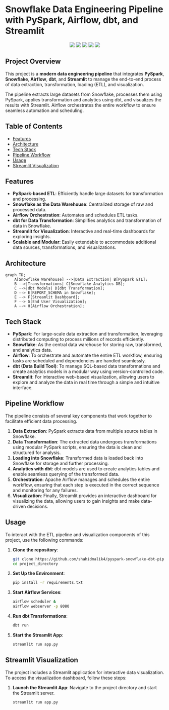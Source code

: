 # Snowflake Data Engineering Pipeline with PySpark, Airflow, dbt, and Streamlit

<p align="center">
  <img src="https://img.shields.io/badge/PySpark-3.0+-blue.svg">
  <img src="https://img.shields.io/badge/Snowflake-White-blue.svg">
  <img src="https://img.shields.io/badge/Airflow-2.0+-green.svg">
  <img src="https://img.shields.io/badge/dbt-1.0+-orange.svg">
  <img src="https://img.shields.io/badge/Streamlit-1.0+-red.svg">
</p>

## Project Overview

This project is a **modern data engineering pipeline** that integrates **PySpark**, **Snowflake**, **Airflow**, **dbt**, and **Streamlit** to manage the end-to-end process of data extraction, transformation, loading (ETL), and visualization.

The pipeline extracts large datasets from Snowflake, processes them using PySpark, applies transformation and analytics using dbt, and visualizes the results with Streamlit. Airflow orchestrates the entire workflow to ensure seamless automation and scheduling.

## Table of Contents

- [Features](#features)
- [Architecture](#architecture)
- [Tech Stack](#tech-stack)
- [Pipeline Workflow](#pipeline-workflow)
- [Usage](#usage)
- [Streamlit Visualization](#streamlit-visualization)

## Features

- **PySpark-based ETL**: Efficiently handle large datasets for transformation and processing.
- **Snowflake as the Data Warehouse**: Centralized storage of raw and processed data.
- **Airflow Orchestration**: Automates and schedules ETL tasks.
- **dbt for Data Transformation**: Simplifies analytics and transformation of data in Snowflake.
- **Streamlit for Visualization**: Interactive and real-time dashboards for exploring insights.
- **Scalable and Modular**: Easily extendable to accommodate additional data sources, transformations, and visualizations.

## Architecture

```mermaid
graph TD;
    A[Snowflake Warehouse] -->|Data Extraction| B[PySpark ETL];
    B -->|Transformations| C[Snowflake Analytics DB];
    C -->|dbt Models| D[dbt Transformation];
    D --> E[REPORT_SCHEMA in Snowflake];
    E --> F[Streamlit Dashboard];
    F --> G[End User Visualization];
    A --> H[Airflow Orchestration];
```

## Tech Stack

- **PySpark**: For large-scale data extraction and transformation, leveraging distributed computing to process millions of records efficiently.
- **Snowflake**: As the central data warehouse for storing raw, transformed, and analytics data.
- **Airflow**: To orchestrate and automate the entire ETL workflow, ensuring tasks are scheduled and dependencies are handled seamlessly.
- **dbt (Data Build Tool)**: To manage SQL-based data transformations and create analytics models in a modular way using version-controlled code.
- **Streamlit**: For interactive web-based visualization, allowing users to explore and analyze the data in real time through a simple and intuitive interface.


## Pipeline Workflow

The pipeline consists of several key components that work together to facilitate efficient data processing. 

1. **Data Extraction**: PySpark extracts data from multiple source tables in Snowflake. 
2. **Data Transformation**: The extracted data undergoes transformations using modular PySpark scripts, ensuring the data is clean and structured for analysis.
3. **Loading into Snowflake**: Transformed data is loaded back into Snowflake for storage and further processing.
4. **Analytics with dbt**: dbt models are used to create analytics tables and enable seamless querying of the transformed data.
5. **Orchestration**: Apache Airflow manages and schedules the entire workflow, ensuring that each step is executed in the correct sequence and monitoring for any failures.
6. **Visualization**: Finally, Streamlit provides an interactive dashboard for visualizing the data, allowing users to gain insights and make data-driven decisions.


## Usage

To interact with the ETL pipeline and visualization components of this project, use the following commands:


1. **Clone the repository**:
   ```bash
   git clone https://github.com/shahidmalik4/pyspark-snowflake-dbt-pipeline.git
   cd project_directory
   ```

2. **Set Up the Environment**:
   ```bash
   pip install -r requirements.txt
   ```

3. **Start Airflow Services**:
   ```bash
   airflow scheduler &
   airflow webserver -p 8080
   ```

4. **Run dbt Transformations**:
   ```bash
   dbt run
   ```

5. **Start the Streamlit App**:
   ```bash
   streamlit run app.py
   ```

## Streamlit Visualization

The project includes a Streamlit application for interactive data visualization. To access the visualization dashboard, follow these steps:

1. **Launch the Streamlit App**: Navigate to the project directory and start the Streamlit server.
   ```bash
   streamlit run app.py
   ```


